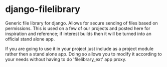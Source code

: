 django-filelibrary
==================

Generic file library for django. Allows for secure sending of files based on permissions. This is used on a few of our
projects and posted here for inspiration and reference; if interest builds then it will be turned into an official 
stand alone app. 

If you are going to use it in your project just include as a project module rather then a stand alone app. Doing so 
allows you to modify it according to your needs without having to do 'filelibrary_ext' app proxy. 